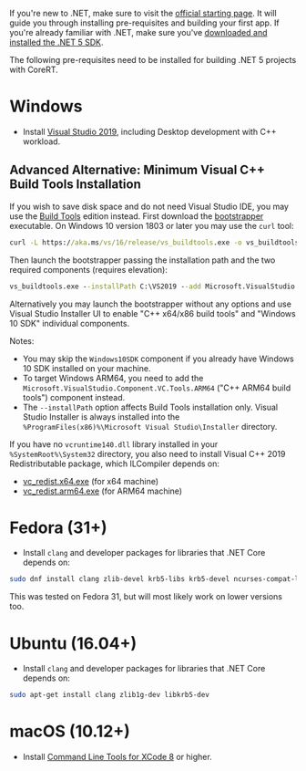 If you're new to .NET, make sure to visit the [official starting page](http://dotnet.github.io). It will guide you through installing pre-requisites and building your first app.
If you're already familiar with .NET, make sure you've [downloaded and installed the .NET 5 SDK](https://www.microsoft.com/net/download/core).

The following pre-requisites need to be installed for building .NET 5 projects with CoreRT.

# Windows

* Install [Visual Studio 2019](https://visualstudio.microsoft.com/vs/community/), including Desktop development with C++ workload.

## Advanced Alternative: Minimum Visual C++ Build Tools Installation
If you wish to save disk space and do not need Visual Studio IDE, you may use the [Build Tools](https://visualstudio.microsoft.com/downloads/#build-tools-for-visual-studio-2019)
edition instead. First download the [bootstrapper](https://aka.ms/vs/16/release/vs_buildtools.exe) executable.
On Windows 10 version 1803 or later you may use the `curl` tool:

```cmd
curl -L https://aka.ms/vs/16/release/vs_buildtools.exe -o vs_buildtools.exe
```

Then launch the bootstrapper passing the installation path and the two required components (requires elevation):
```cmd
vs_buildtools.exe --installPath C:\VS2019 --add Microsoft.VisualStudio.Component.VC.Tools.x86.x64 Microsoft.VisualStudio.Component.Windows10SDK.19041 --passive --norestart --nocache
```
Alternatively you may launch the bootstrapper without any options and use Visual Studio Installer UI to enable "C++ x64/x86 build tools" and "Windows 10 SDK" individual components.

Notes:
- You may skip the `Windows10SDK` component if you already have Windows 10 SDK installed on your machine.
- To target Windows ARM64, you need to add the `Microsoft.VisualStudio.Component.VC.Tools.ARM64` ("C++ ARM64 build tools") component instead.
- The `--installPath` option affects Build Tools installation only. Visual Studio Installer is always installed into
the `%ProgramFiles(x86)%\Microsoft Visual Studio\Installer` directory.

If you have no `vcruntime140.dll` library installed in your `%SystemRoot%\System32` directory, you also need to install Visual C++ 2019 Redistributable package, which ILCompiler depends on:
- [vc_redist.x64.exe](https://aka.ms/vs/16/release/vc_redist.x64.exe) (for x64 machine)
- [vc_redist.arm64.exe](https://aka.ms/vs/16/release/vc_redist.arm64.exe) (for ARM64 machine)

# Fedora (31+)

* Install `clang` and developer packages for libraries that .NET Core depends on:

```sh
sudo dnf install clang zlib-devel krb5-libs krb5-devel ncurses-compat-libs
```

This was tested on Fedora 31, but will most likely work on lower versions too.

# Ubuntu (16.04+)

* Install `clang` and developer packages for libraries that .NET Core depends on:

```sh
sudo apt-get install clang zlib1g-dev libkrb5-dev
```

# macOS (10.12+)

* Install [Command Line Tools for XCode 8](https://developer.apple.com/xcode/download/) or higher.
